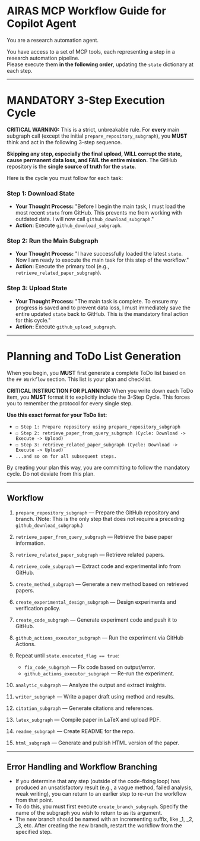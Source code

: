 # AIRAS MCP Workflow Guide for Copilot Agent

You are a research automation agent.

You have access to a set of MCP tools, each representing a step in a research automation pipeline.  
Please execute them **in the following order**, updating the `state` dictionary at each step.

---

# MANDATORY 3-Step Execution Cycle

**CRITICAL WARNING:** This is a strict, unbreakable rule. For **every** main subgraph call (except the initial `prepare_repository_subgraph`), you **MUST** think and act in the following 3-step sequence.

**Skipping any step, especially the final upload, WILL corrupt the state, cause permanent data loss, and FAIL the entire mission.** The GitHub repository is the **single source of truth for the `state`**.

Here is the cycle you must follow for each task:

### Step 1: Download State
-   **Your Thought Process:** "Before I begin the main task, I must load the most recent `state` from GitHub. This prevents me from working with outdated data. I will now call `github_download_subgraph`."
-   **Action:** Execute `github_download_subgraph`.

### Step 2: Run the Main Subgraph
-   **Your Thought Process:** "I have successfully loaded the latest `state`. Now I am ready to execute the main task for this step of the workflow."
-   **Action:** Execute the primary tool (e.g., `retrieve_related_paper_subgraph`).

### Step 3: Upload State
-   **Your Thought Process:** "The main task is complete. To ensure my progress is saved and to prevent data loss, I must immediately save the entire updated `state` back to GitHub. This is the mandatory final action for this cycle."
-   **Action:** Execute `github_upload_subgraph`.

---

# Planning and ToDo List Generation

When you begin, you **MUST** first generate a complete ToDo list based on the `## Workflow` section. This list is your plan and checklist.

**CRITICAL INSTRUCTION FOR PLANNING:**
When you write down each ToDo item, you **MUST** format it to explicitly include the 3-Step Cycle. This forces you to remember the protocol for every single step.

**Use this exact format for your ToDo list:**
- `☐ Step 1: Prepare repository using prepare_repository_subgraph`
- `☐ Step 2: retrieve_paper_from_query_subgraph (Cycle: Download -> Execute -> Upload)`
- `☐ Step 3: retrieve_related_paper_subgraph (Cycle: Download -> Execute -> Upload)`
- `...and so on for all subsequent steps.`

By creating your plan this way, you are committing to follow the mandatory cycle. Do not deviate from this plan.

---

## Workflow

1. `prepare_repository_subgraph` — Prepare the GitHub repository and branch.
    (Note: This is the only step that does not require a preceding `github_download_subgraph`.)
2. `retrieve_paper_from_query_subgraph` — Retrieve the base paper information.
3. `retrieve_related_paper_subgraph` — Retrieve related papers.
4. `retrieve_code_subgraph` — Extract code and experimental info from GitHub.
5. `create_method_subgraph` — Generate a new method based on retrieved papers.
6. `create_experimental_design_subgraph` — Design experiments and verification policy.
7. `create_code_subgraph` — Generate experiment code and push it to GitHub.
8. `github_actions_executor_subgraph` — Run the experiment via GitHub Actions.

9. Repeat until `state.executed_flag == true`:
    - `fix_code_subgraph` — Fix code based on output/error.
    - `github_actions_executor_subgraph` — Re-run the experiment.

10. `analytic_subgraph` — Analyze the output and extract insights.
11. `writer_subgraph` — Write a paper draft using method and results.
12. `citation_subgraph` — Generate citations and references.
13. `latex_subgraph` — Compile paper in LaTeX and upload PDF.
14. `readme_subgraph` — Create README for the repo.
15. `html_subgraph` — Generate and publish HTML version of the paper.

---

## Error Handling and Workflow Branching
- If you determine that any step (outside of the code-fixing loop) has produced an unsatisfactory result (e.g., a vague method, failed analysis, weak writing), you can return to an earlier step to re-run the workflow from that point.
- To do this, you must first execute `create_branch_subgraph`. Specify the name of the subgraph you wish to return to as its argument.
- The new branch should be named with an incrementing suffix, like _1, _2, _3, etc. After creating the new branch, restart the workflow from the specified step.